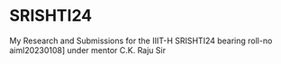 # SRISHTI24
My Research and Submissions for the IIIT-H SRISHTI24 bearing roll-no aiml20230108] under mentor C.K. Raju Sir
